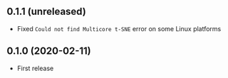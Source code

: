 ## 0.1.1 (unreleased)

- Fixed `Could not find Multicore t-SNE` error on some Linux platforms

## 0.1.0 (2020-02-11)

- First release
